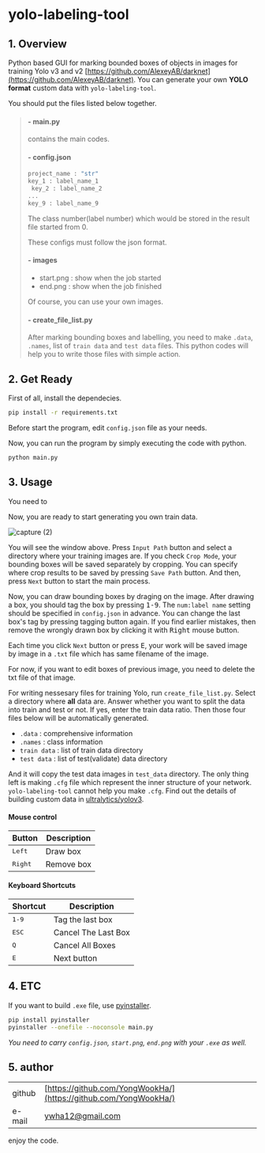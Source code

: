 # yolo-labeling-tool

## 1. Overview

Python based GUI for marking bounded boxes of objects in images for training Yolo v3 and v2 [https://github.com/AlexeyAB/darknet](https://github.com/AlexeyAB/darknet). You can generate your own **YOLO format** custom data with `yolo-labeling-tool`.

You should put the files listed below together. 

> #### - main.py
>
> contains the main codes.
>
> #### - config.json
>
> ```bash
> project_name : "str"
> key_1 : label_name_1 
>  key_2 : label_name_2
> ...
> key_9 : label_name_9
> ```
> The class number(label number) which would be stored in the result file started from 0.
> 
> These configs must follow the json format.
> 
> #### - images
> * start.png : show when the job started
> * end.png : show when the job finished
> 
> Of course, you can use your own images.
>
> #### - create_file_list.py
>  
> After marking bounding boxes and labelling, you need to make `.data`, `.names`, list of `train data` and `test data` files. This python codes will help you to write those files with simple action. 

 
## 2. Get Ready

First of all, install the dependecies.
```bash
pip install -r requirements.txt
```

Before start the program, edit `config.json` file as your needs. 

Now, you can run the program by simply executing the code with python.

```bash
python main.py
```

## 3. Usage

You need to 

Now, you are ready to start generating you own train data.

![capture (2)](https://user-images.githubusercontent.com/12293076/66543692-09d07900-eb71-11e9-8122-9168319e4f67.PNG)

You will see the window above. Press `Input Path` button and select a directory where your training images are. If you check `Crop Mode`, your bounding boxes will be saved separately by cropping. You can specify where crop results to be saved by pressing `Save Path` button. And then, press `Next` button to start the main process.

Now, you can draw bounding boxes by draging on the image. After drawing a box, you should tag the box by pressing <kbd>1-9</kbd>. The `num:label name` setting should be specified in `config.json` in advance. You can change the last box's tag by pressing tagging button again. If you find earlier mistakes, then remove the wrongly drawn box by clicking it with <kbd>Right</kbd> mouse button.

Each time you click `Next` button or press <kbd>E</kbd>, your work will be saved image by image in a `.txt` file which has same filename of the image.

For now, if you want to edit boxes of previous image, you need to delete the txt file of that image.

For writing nessesary files for training Yolo, run `create_file_list.py`. Select a directory where **all** data are. Answer whether you want to split the data into train and test or not. If yes, enter the train data ratio. Then those four files below will be automatically generated. 

* `.data` : comprehensive information
* `.names` : class information
* `train data` : list of train data directory
* `test data` : list of test(validate) data directory

And it will copy the test data images in `test_data` directory. The only thing left is making `.cfg` file which represent the inner structure of your network. `yolo-labeling-tool` cannot help you make `.cfg`. Find out the details of building custom data in [ultralytics/yolov3](https://github.com/ultralytics/yolov3/wiki/Train-Custom-Data).

#### Mouse control

Button | Description | 
--- | --- |
<kbd>Left</kbd> | Draw box
<kbd>Right</kbd> | Remove box

#### Keyboard Shortcuts

Shortcut | Description | 
--- | --- |
<kbd>1-9</kbd> | Tag the last box |
<kbd>ESC</kbd> | Cancel The Last Box |
<kbd>Q</kbd> | Cancel All Boxes |
<kbd>E</kbd> | Next button |


## 4. ETC

If you want to build `.exe` file, use [pyinstaller](https://github.com/pyinstaller/pyinstaller).
```bash
pip install pyinstaller
pyinstaller --onefile --noconsole main.py
```
_You need to carry `config.json`, `start.png`, `end.png` with your `.exe` as well._

## 5. author
| | |
| --- | --- |
| github | [https://github.com/YongWookHa/](https://github.com/YongWookHa/) |
| e-mail | ywha12@gmail.com |

enjoy the code.